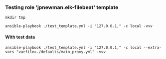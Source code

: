 ### Testing role 'jpnewman.elk-filebeat' template

~~~
mkdir tmp

ansible-playbook ./test_template.yml -i "127.0.0.1," -c local -vvv
~~~

#### With test data

~~~
ansible-playbook ./test_template.yml -i "127.0.0.1," -c local --extra-vars "varfile=./defaults/main_proxy.yml" -vvv
~~~
